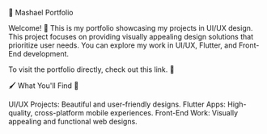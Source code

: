 🎨 Mashael Portfolio




Welcome! 🌟 This is my portfolio showcasing my projects in UI/UX design. 
This project focuses on providing visually appealing design solutions that prioritize user needs. You can explore my work in UI/UX, Flutter, and Front-End development.




To visit the portfolio directly, check out this link. 🚀


🖌️ What You'll Find 🤩


UI/UX Projects: Beautiful and user-friendly designs.
Flutter Apps: High-quality, cross-platform mobile experiences.
Front-End Work: Visually appealing and functional web designs.
